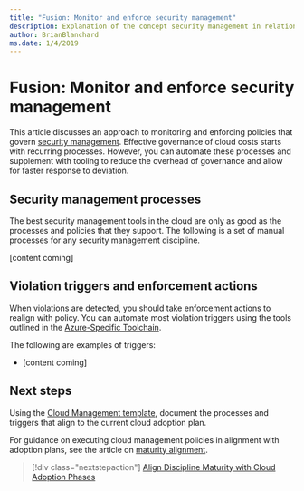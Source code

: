 ```yaml
---
title: "Fusion: Monitor and enforce security management"
description: Explanation of the concept security management in relation to cloud governance
author: BrianBlanchard
ms.date: 1/4/2019
---
```


# Fusion: Monitor and enforce security management

This article discusses an approach to monitoring and enforcing policies that govern [security management](./overview.md). Effective governance of cloud costs starts with recurring processes. However, you can automate these processes and supplement with tooling to reduce the overhead of governance and allow for faster response to deviation.

## Security management processes

The best security management tools in the cloud are only as good as the processes and policies that they support. The following is a set of manual processes for any security management discipline.

[content coming]

## Violation triggers and enforcement actions

When violations are detected, you should take enforcement actions to realign with policy. You can automate most violation triggers using the tools outlined in the [Azure-Specific Toolchain](./toolchain.md).

The following are examples of triggers: 

* [content coming]

## Next steps

Using the [Cloud Management template](./template.md), document the processes and triggers that align to the current cloud adoption plan.

For guidance on executing cloud management policies in alignment with adoption plans, see the article on [maturity alignment](maturity-adoption-alignment.md).

> [!div class="nextstepaction"]
> [Align Discipline Maturity with Cloud Adoption Phases](./maturity-adoption-alignment.md)
